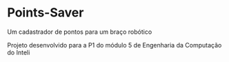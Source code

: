 # Points-Saver
Um cadastrador de pontos para um braço robótico

Projeto desenvolvido para a P1 do módulo 5 de Engenharia da Computação do Inteli


